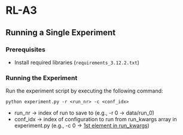 # RL-A3

## Running a Single Experiment

### Prerequisites
- Install required libraries (`requirements_3.12.2.txt`)

### Running the Experiment
Run the experiment script by executing the following command:
```
python experiment.py -r <run_nr> -c <conf_idx>
```
- run_nr &rarr; index of run to save to (e.g., -r 0 &rarr; data/run_0)
- conf_idx &rarr; index of configuration to run from run_kwargs array in experiment.py (e.g., -c 0 &rarr; [1st element in run_kwargs](experiment.py#L21))